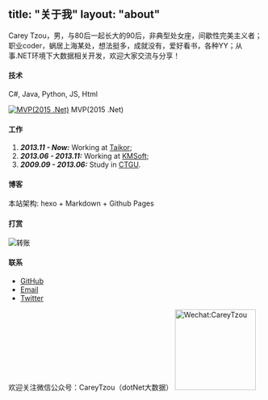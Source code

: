 title: "关于我"
layout: "about"
---

Carey Tzou，男，与80后一起长大的90后，非典型处女座，间歇性完美主义者；职业coder，蜗居上海某处，想法挺多，成就没有，爱好看书，各种YY；从事.NET环境下大数据相关开发，欢迎大家交流与分享！

#### 技术

C#, Java, Python, JS, Html

<a href="http://www.tnidea.com/media/image/mvp-logo.jpg" title="MVP(2015 .Net)" class="fancybox" rel="article0"><img style="display:inline;" src="http://www.tnidea.com/media/image/mvp-logo.png" alt="MVP(2015 .Net)"></a>
MVP(2015 .Net)

#### 工作

1. ***2013.11 - Now:*** Working at [Taikor](http://www.taikor.com "Taikor");
2. ***2013.06 - 2013.11:*** Working at [KMSoft](http://www.kmsoft.com.cn "KMSoft");
3. ***2009.09 - 2013.06:*** Study in [CTGU](http://www.ctgu.edu.cn "CTGU").

#### 博客

本站架构: hexo + Markdown + Github Pages 

#### 打赏
 
<form action="https://shenghuo.alipay.com/send/payment/fill.htm" method="POST" target="_blank" accept-charset="GBK"><input name="optEmail" type="hidden" value="ziyunhx@gmail.com" /><input name="payAmount" type="hidden" value="10" /><input id="title" name="title" type="hidden" value="写的不错哦，我很喜欢！" /><input name="memo" type="hidden" value="" /><input name="pay" type="image" value="转账" src="https://img.alipay.com/sys/personalprod/style/mc/btn-index.png" /></form>

#### 联系

 - [GitHub](https://github.com/ziyunhx "GitHub-ziyunhx")
 - [Email](mailto:carey@tnidea.com "Personal Email")
 - [Twitter](https://twitter.com/ziyunhx "Twitter-ziyunhx")

欢迎关注微信公众号：CareyTzou（dotNet大数据）
<a href="http://www.tnidea.com/media/image/wechat.jpg" title="Wechat:CareyTzou" class="fancybox" rel="article0"><img style="width:160px;display:inline;" src="http://www.tnidea.com/media/image/wechat.jpg" alt="Wechat:CareyTzou"></a>
